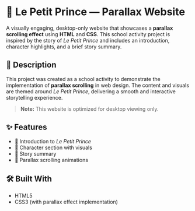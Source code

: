 # 🌟 Le Petit Prince — Parallax Website

A visually engaging, desktop-only website that showcases a **parallax scrolling effect** using **HTML** and **CSS**. This school activity project is inspired by the story of *Le Petit Prince* and includes an introduction, character highlights, and a brief story summary.



## 📖 Description

This project was created as a school activity to demonstrate the implementation of **parallax scrolling** in web design. The content and visuals are themed around *Le Petit Prince*, delivering a smooth and interactive storytelling experience.

> **Note:** This website is optimized for desktop viewing only.



## ✨ Features

- 📜 Introduction to *Le Petit Prince*
- 👑 Character section with visuals
- 📘 Story summary
- 🎢 Parallax scrolling animations



## 🛠️ Built With

- HTML5  
- CSS3 (with parallax effect implementation)

